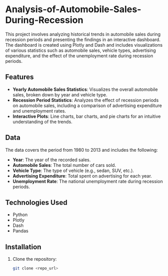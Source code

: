 # Analysis-of-Automobile-Sales-During-Recession

This project involves analyzing historical trends in automobile sales during recession periods and presenting the findings in an interactive dashboard. The dashboard is created using Plotly and Dash and includes visualizations of various statistics such as automobile sales, vehicle types, advertising expenditure, and the effect of the unemployment rate during recession periods.

## Features
- **Yearly Automobile Sales Statistics**: Visualizes the overall automobile sales, broken down by year and vehicle type.
- **Recession Period Statistics**: Analyzes the effect of recession periods on automobile sales, including a comparison of advertising expenditure and unemployment rates.
- **Interactive Plots**: Line charts, bar charts, and pie charts for an intuitive understanding of the trends.

## Data
The data covers the period from 1980 to 2013 and includes the following:
- **Year**: The year of the recorded sales.
- **Automobile Sales**: The total number of cars sold.
- **Vehicle Type**: The type of vehicle (e.g., sedan, SUV, etc.).
- **Advertising Expenditure**: Total spent on advertising for each year.
- **Unemployment Rate**: The national unemployment rate during recession periods.

## Technologies Used
- Python
- Plotly
- Dash
- Pandas

## Installation
1. Clone the repository:
   ```bash
   git clone <repo_url>
